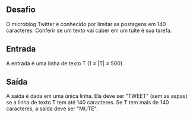 ## Desafio

O microblog Twitter é conhecido por limitar as postagens em 140 caracteres.
Conferir se um texto vai caber em um tuíte é sua tarefa.


## Entrada
A entrada é uma linha de texto T (1 ≤ |T| ≤ 500).


## Saída
A saída é dada em uma única linha. Ela deve ser "TWEET" (sem as aspas) se a
linha de texto T tem até 140 caracteres. Se T tem mais de 140 caracteres, a
saída deve ser "MUTE".
